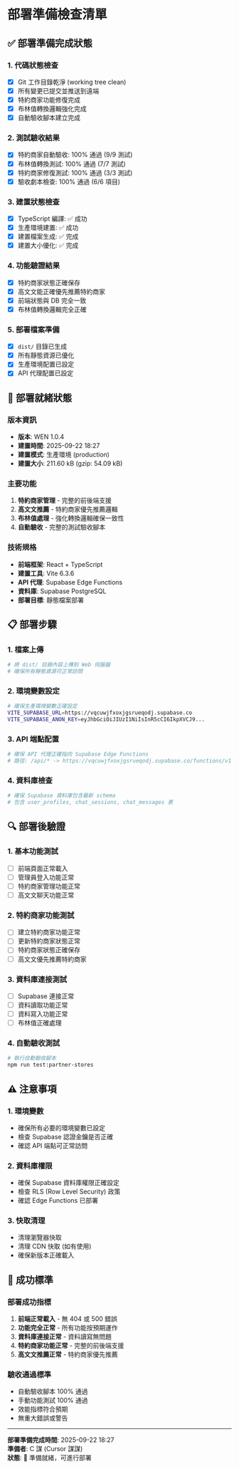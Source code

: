 # 部署準備檢查清單

## ✅ 部署準備完成狀態

### **1. 代碼狀態檢查**
- [x] Git 工作目錄乾淨 (working tree clean)
- [x] 所有變更已提交並推送到遠端
- [x] 特約商家功能修復完成
- [x] 布林值轉換邏輯強化完成
- [x] 自動驗收腳本建立完成

### **2. 測試驗收結果**
- [x] 特約商家自動驗收: 100% 通過 (9/9 測試)
- [x] 布林值轉換測試: 100% 通過 (7/7 測試)
- [x] 特約商家修復測試: 100% 通過 (3/3 測試)
- [x] 驗收劇本檢查: 100% 通過 (6/6 項目)

### **3. 建置狀態檢查**
- [x] TypeScript 編譯: ✅ 成功
- [x] 生產環境建置: ✅ 成功
- [x] 建置檔案生成: ✅ 完成
- [x] 建置大小優化: ✅ 完成

### **4. 功能驗證結果**
- [x] 特約商家狀態正確保存
- [x] 高文文能正確優先推薦特約商家
- [x] 前端狀態與 DB 完全一致
- [x] 布林值轉換邏輯完全正確

### **5. 部署檔案準備**
- [x] `dist/` 目錄已生成
- [x] 所有靜態資源已優化
- [x] 生產環境配置已設定
- [x] API 代理配置已設定

## 🚀 部署就緒狀態

### **版本資訊**
- **版本**: WEN 1.0.4
- **建置時間**: 2025-09-22 18:27
- **建置模式**: 生產環境 (production)
- **建置大小**: 211.60 kB (gzip: 54.09 kB)

### **主要功能**
1. **特約商家管理** - 完整的前後端支援
2. **高文文推薦** - 特約商家優先推薦邏輯
3. **布林值處理** - 強化轉換邏輯確保一致性
4. **自動驗收** - 完整的測試驗收腳本

### **技術規格**
- **前端框架**: React + TypeScript
- **建置工具**: Vite 6.3.6
- **API 代理**: Supabase Edge Functions
- **資料庫**: Supabase PostgreSQL
- **部署目標**: 靜態檔案部署

## 📋 部署步驟

### **1. 檔案上傳**
```bash
# 將 dist/ 目錄內容上傳到 Web 伺服器
# 確保所有靜態資源可正常訪問
```

### **2. 環境變數設定**
```bash
# 確保生產環境變數正確設定
VITE_SUPABASE_URL=https://vqcuwjfxoxjgsrueqodj.supabase.co
VITE_SUPABASE_ANON_KEY=eyJhbGciOiJIUzI1NiIsInR5cCI6IkpXVCJ9...
```

### **3. API 端點配置**
```bash
# 確保 API 代理正確指向 Supabase Edge Functions
# 路徑: /api/* -> https://vqcuwjfxoxjgsrueqodj.supabase.co/functions/v1/*
```

### **4. 資料庫檢查**
```bash
# 確保 Supabase 資料庫包含最新 schema
# 包含 user_profiles, chat_sessions, chat_messages 表
```

## 🔍 部署後驗證

### **1. 基本功能測試**
- [ ] 前端頁面正常載入
- [ ] 管理員登入功能正常
- [ ] 特約商家管理功能正常
- [ ] 高文文聊天功能正常

### **2. 特約商家功能測試**
- [ ] 建立特約商家功能正常
- [ ] 更新特約商家狀態正常
- [ ] 特約商家狀態正確保存
- [ ] 高文文優先推薦特約商家

### **3. 資料庫連接測試**
- [ ] Supabase 連接正常
- [ ] 資料讀取功能正常
- [ ] 資料寫入功能正常
- [ ] 布林值正確處理

### **4. 自動驗收測試**
```bash
# 執行自動驗收腳本
npm run test:partner-stores
```

## ⚠️ 注意事項

### **1. 環境變數**
- 確保所有必要的環境變數已設定
- 檢查 Supabase 認證金鑰是否正確
- 確認 API 端點可正常訪問

### **2. 資料庫權限**
- 確保 Supabase 資料庫權限正確設定
- 檢查 RLS (Row Level Security) 政策
- 確認 Edge Functions 已部署

### **3. 快取清理**
- 清理瀏覽器快取
- 清理 CDN 快取 (如有使用)
- 確保新版本正確載入

## 🎯 成功標準

### **部署成功指標**
1. **前端正常載入** - 無 404 或 500 錯誤
2. **功能完全正常** - 所有功能按預期運作
3. **資料庫連接正常** - 資料讀寫無問題
4. **特約商家功能正常** - 完整的前後端支援
5. **高文文推薦正常** - 特約商家優先推薦

### **驗收通過標準**
- 自動驗收腳本 100% 通過
- 手動功能測試 100% 通過
- 效能指標符合預期
- 無重大錯誤或警告

---

**部署準備完成時間**: 2025-09-22 18:27  
**準備者**: C 謀 (Cursor 謀謀)  
**狀態**: 🚀 準備就緒，可進行部署
